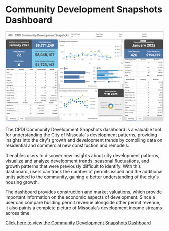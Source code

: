 # Community Development Snapshots Dashboard

![Community Development Snapshots Dashboard](resources/03_dashboard.png)

The CPDI Community Development Snapshots dashboard is a valuable tool for understanding the City of Missoula's development patterns, providing insights into the city's growth and development trends by compiling data on residential and commercial new construction and remodels. 

It enables users to discover new insights about city development patterns, visualize and analyze development trends, seasonal fluctuations, and growth patterns that were previously difficult to identify. With this dashboard, users can track the number of permits issued and the additional units added to the community, gaining a better understanding of the city's housing growth.

The dashboard provides construction and market valuations, which provide important information on the economic aspects of development. Since a user can compare building permit revenue alongside other permit revenue, it also paints a complete picture of Missoula’s development income streams across time.

[Click here to view the Community Development Snapshots Dashboard](https://www.arcgis.com/apps/dashboards/92beeacf1d59482f95c1dec8b41c54bc)
